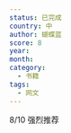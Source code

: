```yaml
---
status: 已完成
country: 中
author: 蝴蝶蓝
score: 8
year:
month:
category:
  - 书籍
tags:
  - 网文
---
```

8/10 强烈推荐
